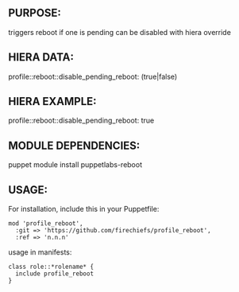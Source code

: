 ## PURPOSE:
triggers reboot if one is pending
can be disabled with hiera override

## HIERA DATA:
profile::reboot::disable_pending_reboot: (true|false)

## HIERA EXAMPLE:
profile::reboot::disable_pending_reboot: true

## MODULE DEPENDENCIES:
puppet module install puppetlabs-reboot

## USAGE:

For installation, include this in your Puppetfile:
```
mod 'profile_reboot',
  :git => 'https://github.com/firechiefs/profile_reboot',
  :ref => 'n.n.n'
```
usage in manifests:
```
class role::*rolename* {
  include profile_reboot
}
```
